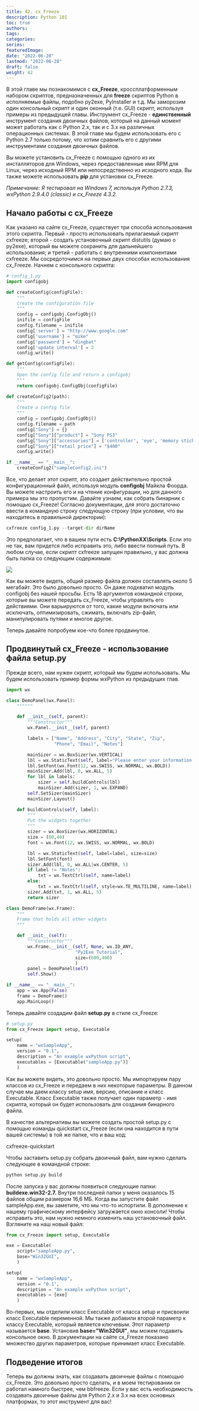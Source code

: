 ```yaml
---
title: 42. cx_Freeze
description: Python 101
toc: true
authors:
tags:
categories:
series:
featuredImage:
date: "2022-06-28"
lastmod: "2022-06-28"
draft: false
weight: 42
---
```


В этой главе мы познакомимся с **cx_Freeze**, кроссплатформенным набором скриптов, предназначенных для **freeze** скриптов Python в исполняемые файлы, подобно py2exe, PyInstaller и т.д. Мы заморозим один консольный скрипт и один оконный (т.е. GUI) скрипт, используя примеры из предыдущей главы. Инструмент cx_Freeze - **единственный** инструмент создания двоичных файлов, который на данный момент может работать как с Python 2.x, так и с 3.x на различных операционных системах. В этой главе мы будем использовать его с Python 2.7 только потому, что хотим сравнить его с другими инструментами создания двоичных файлов.

Вы можете установить cx_Freeze с помощью одного из их инсталляторов для Windows, через предоставленные ими RPM для Linux, через исходный RPM или непосредственно из исходного кода. Вы также можете использовать **pip** для установки cx_Freeze.

*Примечание: Я тестировал на Windows 7, используя Python 2.7.3, wxPython 2.9.4.0 (classic) и cx_Freeze 4.3.2.*

## Начало работы с cx_Freeze

Как указано на сайте cx_Freeze, существует три способа использования этого скрипта. Первый - просто использовать прилагаемый скрипт cxfreeze; второй - создать установочный скрипт distutils (думаю о py2exe), который вы можете сохранить для дальнейшего использования; и третий - работать с внутренними компонентами cxfreeze. Мы сосредоточимся на первых двух способах использования cx_Freeze. Начнем с консольного скрипта:

```python
# config_1.py
import configobj

def createConfig(configFile):
    """
    Create the configuration file
    """
    config = configobj.ConfigObj()
    inifile = configFile
    config.filename = inifile
    config['server'] = "http://www.google.com"
    config['username'] = "mike"
    config['password'] = "dingbat"
    config['update interval'] = 2
    config.write()

def getConfig(configFile):
    """
    Open the config file and return a configobj
    """
    return configobj.ConfigObj(configFile)

def createConfig2(path):
    """
    Create a config file
    """
    config = configobj.ConfigObj()
    config.filename = path
    config["Sony"] = {}
    config["Sony"]["product"] = "Sony PS3"
    config["Sony"]["accessories"] = ['controller', 'eye', 'memory stick']
    config["Sony"]["retail price"] = "$400"
    config.write()

if __name__ == "__main__":
    createConfig2("sampleConfig2.ini")
```

Все, что делает этот скрипт, это создает действительно простой конфигурационный файл, используя модуль **configobj** Майкла Фоорда. Вы можете настроить его и на чтение конфигурации, но для данного примера мы это пропустим. Давайте узнаем, как собрать бинарник с помощью cx_Freeze! Согласно документации, для этого достаточно ввести в командную строку следующую строку (при условии, что вы находитесь в правильной директории):

```python
cxfreeze config_1.py --target-dir dirName
```

Это предполагает, что в вашем пути есть **C:\PythonXX\Scripts**. Если это не так, вам придется либо исправить это, либо ввести полный путь. В любом случае, если скрипт cxfreeze запущен правильно, у вас должна быть папка со следующим содержимым:

![](../img/cx_config.jpg)

Как вы можете видеть, общий размер файла должен составлять около 5 мегабайт. Это было довольно просто. Он даже подхватил модуль configobj без нашей просьбы. Есть 18 аргументов командной строки, которые вы можете передать cx_Freeze, чтобы управлять его действиями. Они варьируются от того, какие модули включать или исключать, оптимизировать, сжимать, включать zip-файл, манипулировать путями и многое другое.

Теперь давайте попробуем кое-что более продвинутое.

## Продвинутый cx_Freeze - использование файла setup.py

Прежде всего, нам нужен скрипт, который мы будем использовать. Мы будем использовать пример формы wxPython из предыдущих глав.

```python
import wx

class DemoPanel(wx.Panel):
    """"""

    def __init__(self, parent):
        """Constructor"""
        wx.Panel.__init__(self, parent)

        labels = ["Name", "Address", "City", "State", "Zip",
                  "Phone", "Email", "Notes"]

        mainSizer = wx.BoxSizer(wx.VERTICAL)
        lbl = wx.StaticText(self, label="Please enter your information here:")
        lbl.SetFont(wx.Font(12, wx.SWISS, wx.NORMAL, wx.BOLD))
        mainSizer.Add(lbl, 0, wx.ALL, 5)
        for lbl in labels:
            sizer = self.buildControls(lbl)
            mainSizer.Add(sizer, 1, wx.EXPAND)
        self.SetSizer(mainSizer)
        mainSizer.Layout()

    def buildControls(self, label):
        """
        Put the widgets together
        """
        sizer = wx.BoxSizer(wx.HORIZONTAL)
        size = (80,40)
        font = wx.Font(12, wx.SWISS, wx.NORMAL, wx.BOLD)

        lbl = wx.StaticText(self, label=label, size=size)
        lbl.SetFont(font)
        sizer.Add(lbl, 0, wx.ALL|wx.CENTER, 5)
        if label != "Notes":
            txt = wx.TextCtrl(self, name=label)
        else:
            txt = wx.TextCtrl(self, style=wx.TE_MULTILINE, name=label)
        sizer.Add(txt, 1, wx.ALL, 5)
        return sizer

class DemoFrame(wx.Frame):
    """
    Frame that holds all other widgets
    """

    def __init__(self):
        """Constructor"""
        wx.Frame.__init__(self, None, wx.ID_ANY,
                          "Py2Exe Tutorial",
                          size=(600,400)
                          )
        panel = DemoPanel(self)
        self.Show()

if __name__ == "__main__":
    app = wx.App(False)
    frame = DemoFrame()
    app.MainLoop()

```

Теперь давайте создадим файл **setup.py** в стиле cx_Freeze:

```python
# setup.py
from cx_Freeze import setup, Executable

setup(
    name = "wxSampleApp",
    version = "0.1",
    description = "An example wxPython script",
    executables = [Executable("sampleApp.py")]
    )
```

Как вы можете видеть, это довольно просто. Мы импортируем пару классов из cx_Freeze и передаем в них некоторые параметры. В данном случае мы даем классу setup имя, версию, описание и класс Executable. Класс Executable также получает один параметр - имя скрипта, который он будет использовать для создания бинарного файла.

В качестве альтернативы вы можете создать простой setup.py с помощью команды quickstart cx_Freeze (если она находится в пути вашей системы) в той же папке, что и ваш код:

cxfreeze-quickstart

Чтобы заставить setup.py собрать двоичный файл, вам нужно сделать следующее в командной строке:

```python
python setup.py build
```

После запуска у вас должны появиться следующие папки: **buildexe.win32-2.7.** Внутри последней папки у меня оказалось 15 файлов общим размером 16,6 МБ. Когда вы запустите файл sampleApp.exe, вы заметите, что мы что-то испортили. В дополнение к нашему графическому интерфейсу загружается окно консоли! Чтобы исправить это, нам нужно немного изменить наш установочный файл. Взгляните на наш новый файл:

```python
from cx_Freeze import setup, Executable

exe = Executable(
    script="sampleApp.py",
    base="Win32GUI",
    )

setup(
    name = "wxSampleApp",
    version = "0.1",
    description = "An example wxPython script",
    executables = [exe]
    )
```

Во-первых, мы отделили класс Executable от класса setup и присвоили класс Executable переменной. Мы также добавили второй параметр к классу Executable, который является ключевым. Этот параметр называется **base**. Установив **base="Win32GUI"**, мы можем подавить консольное окно. В документации на сайте cx_Freeze показано множество других параметров, которые принимает класс Executable.

## Подведение итогов

Теперь вы должны знать, как создавать двоичные файлы с помощью cx_Freeze. Это довольно просто сделать, и в моем тестировании он работал намного быстрее, чем bbfreeze. Если у вас есть необходимость создавать двоичные файлы для Python 2.x и 3.x на всех основных платформах, то этот инструмент для вас!
